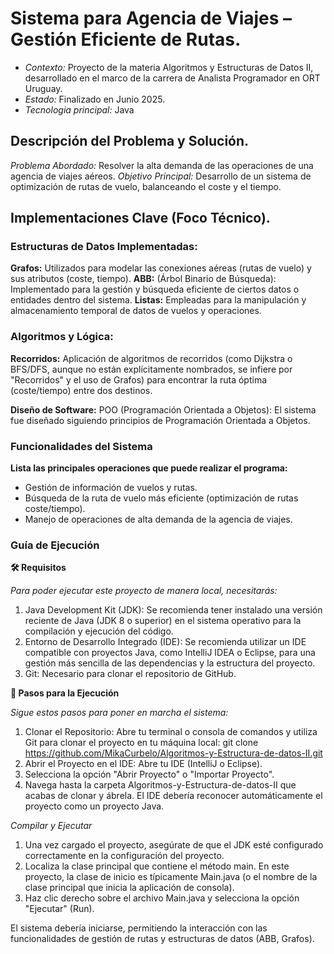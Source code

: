 # Sistema para Agencia de Viajes – Gestión Eficiente de Rutas.

  - *Contexto:* Proyecto de la materia Algoritmos y Estructuras de Datos II, desarrollado en el marco de la carrera de Analista Programador en ORT Uruguay.
  - *Estado:* Finalizado en Junio 2025.
  - *Tecnologia principal:* Java

## Descripción del Problema y Solución.

*Problema Abordado:* Resolver la alta demanda de las operaciones de una agencia de viajes aéreos.
*Objetivo Principal:* Desarrollo de un sistema de optimización de rutas de vuelo, balanceando el coste y el tiempo.

## Implementaciones Clave (Foco Técnico).
### Estructuras de Datos Implementadas:
**Grafos:** Utilizados para modelar las conexiones aéreas (rutas de vuelo) y sus atributos (coste, tiempo).
**ABB:** (Árbol Binario de Búsqueda): Implementado para la gestión y búsqueda eficiente de ciertos datos o entidades dentro del sistema.
**Listas:** Empleadas para la manipulación y almacenamiento temporal de datos de vuelos y operaciones.

### Algoritmos y Lógica:
**Recorridos:** Aplicación de algoritmos de recorridos (como Dijkstra o BFS/DFS, aunque no están explícitamente nombrados, se infiere por "Recorridos" y el uso de Grafos) para encontrar la ruta óptima (coste/tiempo) entre dos destinos.

**Diseño de Software:** POO (Programación Orientada a Objetos): El sistema fue diseñado siguiendo principios de Programación Orientada a Objetos.

### Funcionalidades del Sistema
**Lista las principales operaciones que puede realizar el programa:**
  - Gestión de información de vuelos y rutas.
  - Búsqueda de la ruta de vuelo más eficiente (optimización de rutas coste/tiempo).
  - Manejo de operaciones de alta demanda de la agencia de viajes.

### Guía de Ejecución
**🛠️ Requisitos**

*Para poder ejecutar este proyecto de manera local, necesitarás:*
  1. Java Development Kit (JDK): Se recomienda tener instalado una versión reciente de Java (JDK 8 o superior) en el sistema operativo para la compilación y ejecución del código.
  2. Entorno de Desarrollo Integrado (IDE): Se recomienda utilizar un IDE compatible con proyectos Java, como IntelliJ IDEA o Eclipse, para una gestión más sencilla de las dependencias y la estructura del proyecto.
  3. Git: Necesario para clonar el repositorio de GitHub.
     
**🚀 Pasos para la Ejecución**

*Sigue estos pasos para poner en marcha el sistema:*
1. Clonar el Repositorio: Abre tu terminal o consola de comandos y utiliza Git para clonar el proyecto en tu máquina local: git clone https://github.com/MikaCurbelo/Algoritmos-y-Estructura-de-datos-II.git
2. Abrir el Proyecto en el IDE: Abre tu IDE (IntelliJ o Eclipse).
3. Selecciona la opción "Abrir Proyecto" o "Importar Proyecto".
4. Navega hasta la carpeta Algoritmos-y-Estructura-de-datos-II que acabas de clonar y ábrela. El IDE debería reconocer automáticamente el proyecto como un proyecto Java.

*Compilar y Ejecutar*
  
  1. Una vez cargado el proyecto, asegúrate de que el JDK esté configurado correctamente en la configuración del proyecto.
  2. Localiza la clase principal que contiene el método main. En este proyecto, la clase de inicio es típicamente Main.java (o el nombre de la clase principal que inicia la aplicación de consola).
  3. Haz clic derecho sobre el archivo Main.java y selecciona la opción "Ejecutar" (Run).
  
  El sistema debería iniciarse, permitiendo la interacción con las funcionalidades de gestión de rutas y estructuras de datos (ABB, Grafos).
